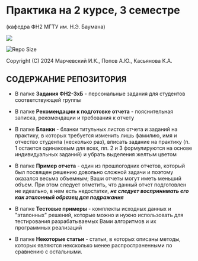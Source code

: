 Практика на 2 курсе, 3 семестре 
===============================

(кафедра ФН2 МГТУ им. Н.Э. Баумана)

<p align="left"><img src="https://www.vavilovsar.ru/files/pages/12132/1423810364general_pages_13_february_2015_i12132_proizvodstvennaya_praktika.jpg"></p>

![Repo Size](https://img.shields.io/github/repo-size/vortexmethods/fn2practice3term.svg)

Copyright (C) 2024 Марчевский И.К., Попов А.Ю., Касьянова К.А.


СОДЕРЖАНИЕ РЕПОЗИТОРИЯ
----------------------

* В папке **Задания ФН2-3xБ** - персональные задания для студентов соответствующей группы

* В папке **Рекомендации к подготовке отчета** - пояснительная записка, рекомендации и требования к отчету

* В папке **Бланки** - бланки титульных листов отчета и заданий на практику, в которых требуется изменить лишь фамилию, имя и отчество студента (несколько раз), вписать задание на практику (п. 1 остается одинаковым для всех, пп. 2 и 3 формулируются на основе индивидуальных заданий) и убрать выделения желтым цветом

* В папке **Пример отчета** - один из прошлогодних отчетов, который был посвящен решению довольно сложной задачи и поэтому оказался весьма объемным; Ваши отчеты могут иметь меньший объем. При этом следует отметить, что данный отчет подготовлен не идеально, в нем есть недостатки, ***не следует воспринимать его как эталонный образец для подражания***

* В папке **Тестовые примеры** - комплекты исходных данных и "эталонных" решений, которые можно и нужно использовать для тестирования разрабатываемых Вами алгоритмов и их программных реализаций

* В папке **Некоторые статьи** - статьи, в которых описаны методы, которык являются нексколько менее распространенными по сравнению с остальными.
